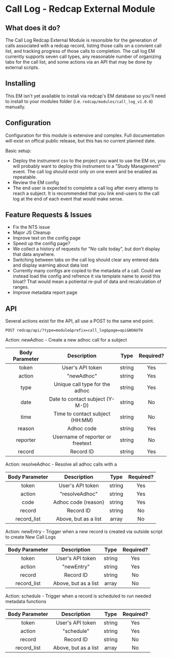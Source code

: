 # Call Log - Redcap External Module

## What does it do?

The Call Log Redcap External Module is resonsible for the generation of calls associated with a redcap record, listing those calls on a convient call list, and tracking progress of those calls to completion. The call log EM currently supports seven call types, any reasonable number of organizing tabs for the call list, and some actions via an API that may be done by external scripts.

## Installing

This EM isn't yet available to install via redcap's EM database so you'll need to install to your modules folder (i.e. `redcap/modules/call_log_v1.0.0`) manually.

## Configuration

Configuration for this module is extensive and complex. Full documentation will exist on offical public release, but this has no current planned date.

Basic setup:

* Deploy the instrument csv to the project you want to use the EM on, you will probably want to deploy this instrument to a "Study Management" event. The call log should exist only on one event and be enabled as repeatable.
* Review the EM config
* The end user is expected to complete a call log after every attemp to reach a subject. It is recommended that you link end-users to the call log at the end of each event that would make sense.

## Feature Requests & Issues

* Fix the NTS issue
* Major JS Cleanup
* Improve text on the config page
* Speed up the config page?
* We collect a history of requests for "No calls today", but don't display that data anywhere.
* Switching between tabs on the call log should clear any entered data and display warning about data lost
* Currently many configs are copied to the metadata of a call. Could we instead load the config and refrence it via template name to avoid this bloat? That would mean a potiental re-pull of data and recalculation of ranges.
* Improve metadata report page

## API

Several actions exist for the API, all use a POST to the same end point.

`POST redcap/api/?type=module&prefix=call_log&page=api&NOAUTH`

Action: newAdhoc - Create a new adhoc call for a subject

|**Body Parameter** |             **Description**             |   **Type**   |  **Required?**  |
|:-----------------:|:---------------------------------------:|:------------:|:----------------:
|   token           |   User's API token                      |  string      |    Yes          |
|   action          |   "newAdhoc"                            |  string      |    Yes          |
|   type            |   Unique call type for the adhoc        |  string      |    Yes          |
|   date            |   Date to contact subject (Y-M-D)       |  string      |    No           |
|   time            |   Time to contact subject (HH:MM)       |  string      |    No           |
|   reason          |   Adhoc code                            |  string      |    Yes          |
|   reporter        |   Username of reporter or freetext      |  string      |    No           |
|   record          |   Record ID                             |  string      |    Yes          |

Action: resolveAdhoc - Resolve all adhoc calls with a

|**Body Parameter** |             **Description**             |   **Type**   |  **Required?**  |
|:-----------------:|:---------------------------------------:|:------------:|:----------------:
|   token           |   User's API token                      |  string      |    Yes          |
|   action          |   "resolveAdhoc"                        |  string      |    Yes          |
|   code            |   Adhoc code (reason)                   |  string      |    Yes          |
|   record          |   Record ID                             |  string      |    No           |
|   record_list     |   Above, but as a list                  |  array       |    No           |

Action: newEntry - Trigger when a new record is created via outside script to create New Call Logs

|**Body Parameter** |             **Description**             |   **Type**   |  **Required?**  |
|:-----------------:|:---------------------------------------:|:------------:|:----------------:
|   token           |   User's API token                      |  string      |    Yes          |
|   action          |   "newEntry"                            |  string      |    Yes          |
|   record          |   Record ID                             |  string      |    No           |
|   record_list     |   Above, but as a list                  |  array       |    No           |

Action: schedule - Trigger when a record is scheduled to run needed metadata functions

|**Body Parameter** |             **Description**             |   **Type**   |  **Required?**  |
|:-----------------:|:---------------------------------------:|:------------:|:----------------:
|   token           |   User's API token                      |  string      |    Yes          |
|   action          |   "schedule"                            |  string      |    Yes          |
|   record          |   Record ID                             |  string      |    No           |
|   record_list     |   Above, but as a list                  |  array       |    No           |
